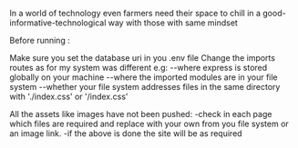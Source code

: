 In a world of technology even farmers need their space to chill in a good-informative-technological way with those with same mindset

Before running :

Make sure you set the database uri in you .env file
Change the imports routes as for my system was different e.g:
			--where express is stored globally on your machine
			--where the imported modules are in your file system
			--whether your file system addresses files in the same 
			directory with './index.css' or '/index.css'
			
	
All the assets like images have not been pushed:
	-check in each page which files are required and replace with 
	your own from you file system or an image link.
	-if the above is done the site will be as required
